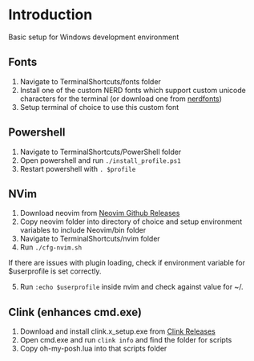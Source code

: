 # Introduction
Basic setup for Windows development environment

## Fonts
1. Navigate to TerminalShortcuts/fonts folder
2. Install one of the custom NERD fonts which support custom unicode characters for the terminal (or download one from [nerdfonts](https://www.nerdfonts.com/font-downloads))
3. Setup terminal of choice to use this custom font


## Powershell
1. Navigate to TerminalShortcuts/PowerShell folder
2. Open powershell and run <code>./install_profile.ps1</code>
3. Restart powershell with <code>. $profile</code>

## NVim
1. Download neovim from [Neovim Github Releases](https://github.com/neovim/neovim/releases)
2. Copy neovim folder into directory of choice and setup environment variables to include Neovim/bin folder
3. Navigate to TerminalShortcuts/nvim folder
4. Run <code>./cfg-nvim.sh</code>

If there are issues with plugin loading, check if environment variable for $userprofile is set correctly. 

5. Run <code>:echo $userprofile</code> inside nvim and check against value for ~/.

## Clink (enhances cmd.exe)
1. Download and install clink.x_setup.exe from [Clink Releases](https://github.com/chrisant996/clink/releases)
2. Open cmd.exe and run <code>clink info</code> and find the folder for scripts
3. Copy oh-my-posh.lua into that scripts folder

